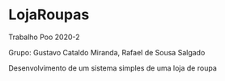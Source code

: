 # LojaRoupas
Trabalho Poo 2020-2


Grupo: Gustavo Cataldo Miranda, Rafael de Sousa Salgado

Desenvolvimento de um sistema simples de uma loja de roupa

